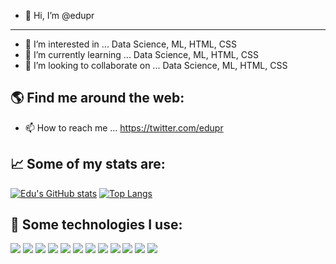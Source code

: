 - 👋 Hi, I’m @edupr
----------------------------------
- 👀 I’m interested in ... Data Science, ML, HTML, CSS
- 🌱 I’m currently learning ... Data Science, ML, HTML, CSS
- 💞️ I’m looking to collaborate on ... Data Science, ML, HTML, CSS

🌎   Find me around the web:
----------------------------------
- 📫 How to reach me ... https://twitter.com/edupr

📈   Some of my stats are:
----------------------------------
[![Edu's GitHub stats](https://github-readme-stats.vercel.app/api?username=edupr)](https://github.com/edupr/github-readme-stats)
[![Top Langs](https://github-readme-stats.vercel.app/api/top-langs/?username=edupr)](https://github.com/edupr/github-readme-stats)

🎯   Some technologies I use:
----------------------------------
<img src="https://img.shields.io/badge/Python-FFD43B?style=for-the-badge&logo=python&logoColor=blue" /> <img src="https://img.shields.io/badge/HTML5-E34F26?style=for-the-badge&logo=html5&logoColor=white" /> <img src="https://img.shields.io/badge/JavaScript-323330?style=for-the-badge&logo=javascript&logoColor=F7DF1E" /> <img src="https://img.shields.io/badge/CSS3-1572B6?style=for-the-badge&logo=css3&logoColor=white" />
<img src="https://img.shields.io/badge/Pandas-2C2D72?style=for-the-badge&logo=pandas&logoColor=white" /> <img src="https://img.shields.io/badge/Numpy-777BB4?style=for-the-badge&logo=numpy&logoColor=white" /> <img src="https://img.shields.io/badge/mac%20os-000000?style=for-the-badge&logo=apple&logoColor=white" /> <img src="https://img.shields.io/badge/Debian-A81D33?style=for-the-badge&logo=debian&logoColor=white" /> <img src="https://img.shields.io/badge/Windows-0078D6?style=for-the-badge&logo=windows&logoColor=white" /> <img src="https://img.shields.io/badge/GIT-E44C30?style=for-the-badge&logo=git&logoColor=white" /> <img src="https://img.shields.io/badge/GitHub-100000?style=for-the-badge&logo=github&logoColor=white" /> <img src="https://img.shields.io/badge/Visual_Studio_Code-0078D4?style=for-the-badge&logo=visual%20studio%20code&logoColor=white" />


<!---
edupr/edupr is a ✨ special ✨ repository because its `README.md` (this file) appears on your GitHub profile.
You can click the Preview link to take a look at your changes.
--->
